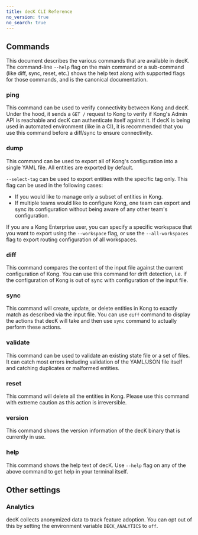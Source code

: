 ```yaml
---
title: decK CLI Reference
no_version: true
no_search: true
---
```


## Commands

This document describes the various commands that are available in decK.
The command-line `--help` flag on the main command or a sub-command (like diff,
sync, reset, etc.) shows the help text along with supported flags for those
commands, and is the canonical documentation.

### ping

This command can be used to verify connectivity between Kong and decK.
Under the hood, it sends a `GET /` request to Kong to verify if Kong's
Admin API is reachable and decK can authenticate itself against it.
If decK is being used in automated environment (like in a CI), it is
recommended that you use this command before a diff/sync to ensure
connectivity.

### dump

This command can be used to export all of Kong's configuration into a single
YAML file. All entities are exported by default.

`--select-tag` can be used to export entities with the specific tag only.
This flag can be used in the following cases:

- If you would like to manage only a subset of entities in Kong.
- If multiple teams would like to configure Kong, one team can export
  and sync its configuration without being aware of any other team's
  configuration.

If you are a Kong Enterprise user, you can specify a specific workspace that
you want to export using the `--workspace` flag, or use the `--all-workspaces` flag
to export routing configuration of all workspaces.

### diff

This command compares the content of the input file against the current
configuration of Kong.
You can use this command for drift detection, i.e. if the configuration
of Kong is out of sync with configuration of the input file.

### sync

This command will create, update, or delete entities in Kong to exactly match
as described via the input file. You can use `diff` command to display
the actions that decK will take and then use `sync` command to actually
perform these actions.

### validate

This command can be used to validate an existing state file or a set of files.
It can catch most errors including validation of the YAML/JSON file itself and
catching duplicates or malformed entities.

### reset

This command will delete all the entities in Kong. Please use this
command with extreme caution as this action is irreversible.

### version

This command shows the version information of the decK binary that is currently
in use.

### help

This command shows the help text of decK. Use `--help` flag on any of the
above command to get help in your terminal itself.

## Other settings

### Analytics

decK collects anonymized data to track feature adoption.
You can opt out of this by setting the environment variable
`DECK_ANALYTICS` to `off`.
